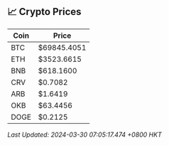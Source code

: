 ## 📈 Crypto Prices

| Coin | Price |
| ---- | ----- |
| BTC | $69845.4051 |
| ETH | $3523.6615 |
| BNB | $618.1600 |
| CRV | $0.7082 |
| ARB | $1.6419 |
| OKB | $63.4456 |
| DOGE | $0.2125 |

_Last Updated: 2024-03-30 07:05:17.474 +0800 HKT_